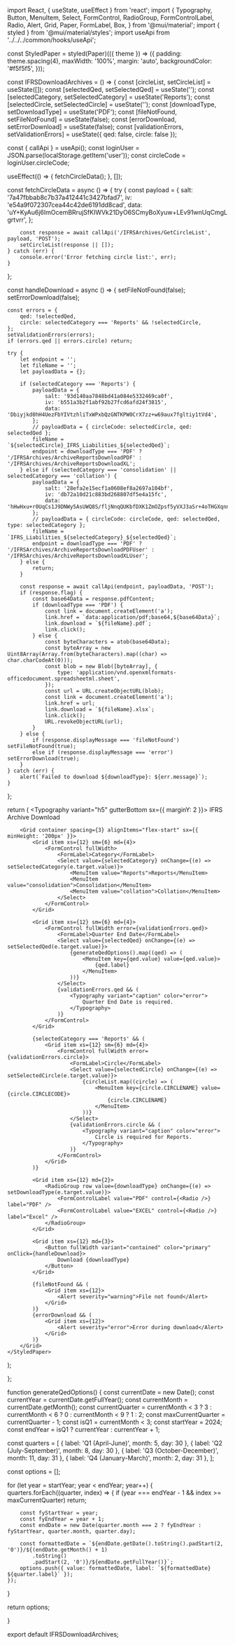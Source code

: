 import React, { useState, useEffect } from 'react'; import { Typography, Button, MenuItem, Select, FormControl, RadioGroup, FormControlLabel, Radio, Alert, Grid, Paper, FormLabel, Box, } from '@mui/material'; import { styled } from '@mui/material/styles'; import useApi from '../../../common/hooks/useApi';

const StyledPaper = styled(Paper)(({ theme }) => ({ padding: theme.spacing(4), maxWidth: '100%', margin: 'auto', backgroundColor: '#f5f5f5', }));

const IFRSDownloadArchives = () => { const [circleList, setCircleList] = useState([]); const [selectedQed, setSelectedQed] = useState(''); const [selectedCategory, setSelectedCategory] = useState('Reports'); const [selectedCircle, setSelectedCircle] = useState(''); const [downloadType, setDownloadType] = useState('PDF'); const [fileNotFound, setFileNotFound] = useState(false); const [errorDownload, setErrorDownload] = useState(false); const [validationErrors, setValidationErrors] = useState({ qed: false, circle: false });

const { callApi } = useApi();
const loginUser = JSON.parse(localStorage.getItem('user'));
const circleCode = loginUser.circleCode;

useEffect(() => {
    fetchCircleData();
}, []);

const fetchCircleData = async () => {
    try {
        const payload = {
            salt: '7a47fbbab8c7b37a412441c3427bfad7',
            iv: 'e54a9f072307cea44c42de6191dd8cad',
            data: 'uY+KyAu6j6ImOcemBRrujSfKIWVk21DyO6SCmyBoXyuw+LEv91wnUqCmgLgrtvrr',
        };

        const response = await callApi('/IFRSArchives/GetCircleList', payload, 'POST');
        setCircleList(response || []);
    } catch (err) {
        console.error('Error fetching circle list:', err);
    }
};

const handleDownload = async () => {
    setFileNotFound(false);
    setErrorDownload(false);

    const errors = {
        qed: !selectedQed,
        circle: selectedCategory === 'Reports' && !selectedCircle,
    };
    setValidationErrors(errors);
    if (errors.qed || errors.circle) return;

    try {
        let endpoint = '';
        let fileName = '';
        let payloadData = {};

        if (selectedCategory === 'Reports') {
            payloadData = {
                salt: '93d140aa7848bd41a084e5332469ca0f',
                iv: 'b551a3b2f1abf92b27fcd6afd24f3815',
                data: 'Dbiyjkd0hH4UezFbYIVtzhliTxWPxbQzGNTKPW0CrX7zz+w69aux7fgltiy1tVd4',
            };
            // payloadData = { circleCode: selectedCircle, qed: selectedQed };
            fileName = `${selectedCircle}_IFRS_Liabilities_${selectedQed}`;
            endpoint = downloadType === 'PDF' ? '/IFRSArchives/ArchiveReportsDownloadPDF' : '/IFRSArchives/ArchiveReportsDownloadXL';
        } else if (selectedCategory === 'consolidation' || selectedCategory === 'collation') {
            payloadData = {
                salt: '28efa2e15ecf1a0608ef8a2697a104bf',
                iv: 'db72a10d21c883bd268807df5e4a15fc',
                data: 'hHwHxu+r0UqCs1J9DNWy5AsUWQ8S/fljNnqQUKbfDXK1ZmOZpsf5yVXJ3aSr+4oTHGXqnnA35S1n6xFN1KhOHQ==',
            };
            // payloadData = { circleCode: circleCode, qed: selectedQed, type: selectedCategory };
            fileName = `IFRS_Liabilities_${selectedCategory}_${selectedQed}`;
            endpoint = downloadType === 'PDF' ? '/IFRSArchives/ArchiveReportsDownloadPDFUser' : '/IFRSArchives/ArchiveReportsDownloadXLUser';
        } else {
            return;
        }

        const response = await callApi(endpoint, payloadData, 'POST');
        if (response.flag) {
            const base64Data = response.pdfContent;
            if (downloadType === 'PDF') {
                const link = document.createElement('a');
                link.href = `data:application/pdf;base64,${base64Data}`;
                link.download = `${fileName}.pdf`;
                link.click();
            } else {
                const byteCharacters = atob(base64Data);
                const byteArray = new Uint8Array(Array.from(byteCharacters).map((char) => char.charCodeAt(0)));
                const blob = new Blob([byteArray], {
                    type: 'application/vnd.openxmlformats-officedocument.spreadsheetml.sheet',
                });
                const url = URL.createObjectURL(blob);
                const link = document.createElement('a');
                link.href = url;
                link.download = `${fileName}.xlsx`;
                link.click();
                URL.revokeObjectURL(url);
            }
        } else {
            if (response.displayMessage === 'fileNotFound') setFileNotFound(true);
            else if (response.displayMessage === 'error') setErrorDownload(true);
        }
    } catch (err) {
        alert(`Failed to download ${downloadType}: ${err.message}`);
    }
};

return (
    <StyledPaper elevation={2}>
        <Typography variant="h5" gutterBottom sx={{ marginY: 2 }}>
            IFRS Archive Download
        </Typography>

        <Grid container spacing={3} alignItems="flex-start" sx={{ minHeight: '200px' }}>
            <Grid item xs={12} sm={6} md={4}>
                <FormControl fullWidth>
                    <FormLabel>Category</FormLabel>
                    <Select value={selectedCategory} onChange={(e) => setSelectedCategory(e.target.value)}>
                        <MenuItem value="Reports">Reports</MenuItem>
                        <MenuItem value="consolidation">Consolidation</MenuItem>
                        <MenuItem value="collation">Collation</MenuItem>
                    </Select>
                </FormControl>
            </Grid>

            <Grid item xs={12} sm={6} md={4}>
                <FormControl fullWidth error={validationErrors.qed}>
                    <FormLabel>Quarter End Date</FormLabel>
                    <Select value={selectedQed} onChange={(e) => setSelectedQed(e.target.value)}>
                        {generateQedOptions().map((qed) => (
                            <MenuItem key={qed.value} value={qed.value}>
                                {qed.label}
                            </MenuItem>
                        ))}
                    </Select>
                    {validationErrors.qed && (
                        <Typography variant="caption" color="error">
                            Quarter End Date is required.
                        </Typography>
                    )}
                </FormControl>
            </Grid>

            {selectedCategory === 'Reports' && (
                <Grid item xs={12} sm={6} md={4}>
                    <FormControl fullWidth error={validationErrors.circle}>
                        <FormLabel>Circle</FormLabel>
                        <Select value={selectedCircle} onChange={(e) => setSelectedCircle(e.target.value)}>
                            {circleList.map((circle) => (
                                <MenuItem key={circle.CIRCLENAME} value={circle.CIRCLECODE}>
                                    {circle.CIRCLENAME}
                                </MenuItem>
                            ))}
                        </Select>
                        {validationErrors.circle && (
                            <Typography variant="caption" color="error">
                                Circle is required for Reports.
                            </Typography>
                        )}
                    </FormControl>
                </Grid>
            )}

            <Grid item xs={12} md={2}>
                <RadioGroup row value={downloadType} onChange={(e) => setDownloadType(e.target.value)}>
                    <FormControlLabel value="PDF" control={<Radio />} label="PDF" />
                    <FormControlLabel value="EXCEL" control={<Radio />} label="Excel" />
                </RadioGroup>
            </Grid>

            <Grid item xs={12} md={3}>
                <Button fullWidth variant="contained" color="primary" onClick={handleDownload}>
                    Download {downloadType}
                </Button>
            </Grid>

            {fileNotFound && (
                <Grid item xs={12}>
                    <Alert severity="warning">File not found</Alert>
                </Grid>
            )}
            {errorDownload && (
                <Grid item xs={12}>
                    <Alert severity="error">Error during download</Alert>
                </Grid>
            )}
        </Grid>
    </StyledPaper>
);

};

function generateQedOptions() { const currentDate = new Date(); const currentYear = currentDate.getFullYear(); const currentMonth = currentDate.getMonth(); const currentQuarter = currentMonth < 3 ? 3 : currentMonth < 6 ? 0 : currentMonth < 9 ? 1 : 2; const maxCurrentQuarter = currentQuarter - 1; const isQ1 = currentMonth < 3; const startYear = 2024; const endYear = isQ1 ? currentYear : currentYear + 1;

const quarters = [
    { label: 'Q1 (April-June)', month: 5, day: 30 },
    { label: 'Q2 (July-September)', month: 8, day: 30 },
    { label: 'Q3 (October-December)', month: 11, day: 31 },
    { label: 'Q4 (January-March)', month: 2, day: 31 },
];

const options = [];

for (let year = startYear; year < endYear; year++) {
    quarters.forEach((quarter, index) => {
        if (year === endYear - 1 && index >= maxCurrentQuarter) return;

        const fyStartYear = year;
        const fyEndYear = year + 1;
        const endDate = new Date(quarter.month === 2 ? fyEndYear : fyStartYear, quarter.month, quarter.day);

        const formattedDate = `${endDate.getDate().toString().padStart(2, '0')}/${(endDate.getMonth() + 1)
            .toString()
            .padStart(2, '0')}/${endDate.getFullYear()}`;
        options.push({ value: formattedDate, label: `${formattedDate} ${quarter.label}` });
    });
}

return options;

}

export default IFRSDownloadArchives;

